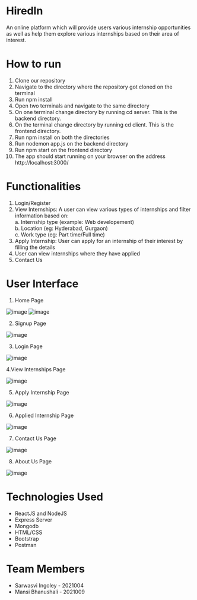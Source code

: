 ﻿# HiredIn
An online platform which will provide users various internship opportunities as well as help them explore various internships based on their area of interest. 

# How to run
1. Clone our repository
2. Navigate to the directory where the repository got cloned on the terminal
3. Run npm install
4. Open two terminals and navigate to the same directory
5. On one terminal change directory by running cd server. This is the backend directory.  
6. On the terminal change directory by running cd client. This is the frontend directory. 
7. Run npm install on both the directories
8. Run nodemon app.js on the backend directory
9. Run npm start on the frontend directory
10. The app should start running on your browser on the address http://localhost:3000/

# Functionalities
1. Login/Register
2. View Internships: A user can view various types of internships and filter information based on:<br />
    a. Internship type (example: Web developement) <br />
    b. Location (eg: Hyderabad, Gurgaon)<br />
    c. Work type (eg: Part time/Full time)
3. Apply Internship: User can apply for an internship of their interest by filling the details 
4. User can view internships where they have applied
5. Contact Us

# User Interface
1. Home Page

![image](https://user-images.githubusercontent.com/83391233/147276307-4fdd2d73-8169-4483-850a-3362590b82d3.png)
![image](https://user-images.githubusercontent.com/83391233/147276188-6c038518-34b2-4a83-bf14-3d2d7e3909d3.png)


2. Signup Page

![image](https://user-images.githubusercontent.com/83391233/147258126-6d279ea1-8043-4721-9889-52ad32c86e12.png)

3. Login Page

![image](https://user-images.githubusercontent.com/83391233/147258374-36ea0192-23f1-4f3a-94e7-262d314925f6.png)

4.View Internships Page

![image](https://user-images.githubusercontent.com/83391233/147258555-ca7c67e3-54b5-4c06-97f2-f008b2c46833.png)

5. Apply Internship Page

![image](https://user-images.githubusercontent.com/83391233/147258954-9f0fbbec-148c-4e3a-bc5e-4856b77fc3c8.png)

6. Applied Internship Page

![image](https://user-images.githubusercontent.com/83391233/147259239-958e0420-ce0d-468f-b2e4-b19d6c5e2522.png)

7. Contact Us Page

![image](https://user-images.githubusercontent.com/83391233/147259714-fbfb4623-4ae9-4078-b3c9-5ec942fb51f2.png)

8. About Us Page

![image](https://user-images.githubusercontent.com/83391233/147259976-bcdc4bf3-9d01-4a34-8916-e4a71662951c.png)



# Technologies Used
* ReactJS and NodeJS
* Express Server
* Mongodb
* HTML/CSS
* Bootstrap
* Postman

# Team Members
* Sarwasvi Ingoley - 2021004    
* Mansi Bhanushali - 2021009
